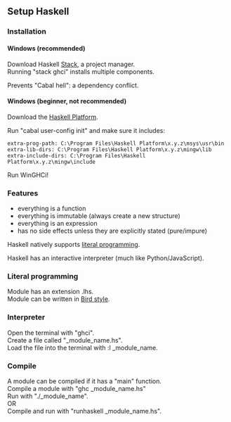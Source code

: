 ## Setup Haskell

### Installation

#### Windows (recommended)

Download Haskell [Stack](https://docs.haskellstack.org/en/stable/README/), a project manager.  
Running "stack ghci" installs multiple components.  

Prevents "Cabal hell": a dependency conflict.

#### Windows (beginner, not recommended)

Download the [Haskell Platform](https://www.haskell.org/platform/).  

Run "cabal user-config init" and make sure it includes:  
```
extra-prog-path: C:\Program Files\Haskell Platform\x.y.z\msys\usr\bin
extra-lib-dirs: C:\Program Files\Haskell Platform\x.y.z\mingw\lib
extra-include-dirs: C:\Program Files\Haskell Platform\x.y.z\mingw\include
```

Run WinGHCi!  

### Features

* everything is a function
* everything is immutable (always create a new structure)
* everything is an expression
* has no side effects unless they are explicitly stated (pure/impure)

Haskell natively supports [literal programming](https://wiki.haskell.org/Literate_programming).  

Haskell has an interactive interpreter (much like Python/JavaScript).  

### Literal programming

Module has an extension .lhs.  
Module can be written in [Bird style](https://wiki.haskell.org/Literate_programming#Bird_Style).  

### Interpreter

Open the terminal with "ghci".  
Create a file called "_module_name.hs".  
Load the file into the terminal with :l _module_name.  

### Compile

A module can be compiled if it has a "main" function.  
Compile a module with "ghc _module_name.hs"  
Run with "./_module_name".  
OR  
Compile and run with "runhaskell _module_name.hs".  